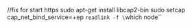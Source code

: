 //fix for start https
sudo apt-get install libcap2-bin
sudo setcap cap_net_bind_service=+ep `readlink -f \`which node\``

